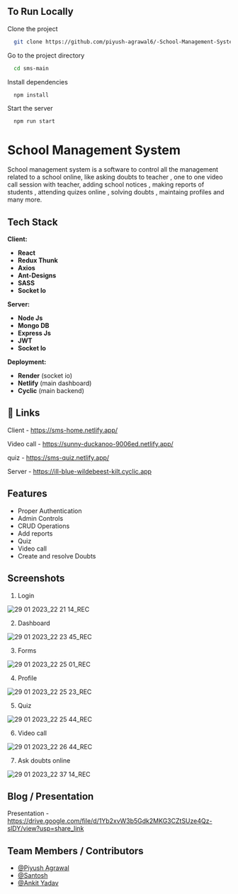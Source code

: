 
## To Run Locally

Clone the project

```bash
  git clone https://github.com/piyush-agrawal6/-School-Management-System.git
```

Go to the project directory

```bash
  cd sms-main
```

Install dependencies

```bash
  npm install
```

Start the server

```bash
  npm run start
```


# School Management System

School management system is  a software to control all the management related to a school online, like asking doubts to teacher , one to one video call session 
with teacher, adding school notices , making reports of students , attending quizes online , solving doubts , maintaing profiles and many more.

## Tech Stack

**Client:** 

- **React**
- **Redux Thunk**
- **Axios**
- **Ant-Designs**
- **SASS**
- **Socket Io**

**Server:**

- **Node Js**
- **Mongo DB**
- **Express Js**
- **JWT**
- **Socket Io**

**Deployment:**

- **Render** (socket io)
- **Netlify** (main dashboard)
- **Cyclic** (main backend)


## 🔗 Links

Client - https://sms-home.netlify.app/

Video call - https://sunny-duckanoo-9006ed.netlify.app/

quiz - https://sms-quiz.netlify.app/

Server - https://ill-blue-wildebeest-kilt.cyclic.app

## Features

- Proper Authentication
- Admin Controls
- CRUD Operations
- Add reports
- Quiz
- Video call
- Create and resolve Doubts


## Screenshots


1. Login 

![29 01 2023_22 21 14_REC](https://user-images.githubusercontent.com/100460788/215342251-f56c40e1-0eb9-4dad-a7f2-27509b32d883.png)

2. Dashboard

![29 01 2023_22 23 45_REC](https://user-images.githubusercontent.com/100460788/215342255-01abdbe5-5e2a-42a4-809a-ba3f25d64aa4.png)

3. Forms

![29 01 2023_22 25 01_REC](https://user-images.githubusercontent.com/100460788/215342257-b082472c-f74d-4e2a-a3b3-af5fb67363ee.png)

4. Profile

![29 01 2023_22 25 23_REC](https://user-images.githubusercontent.com/100460788/215342259-532d4808-e3ce-4a0a-8aac-6e7772b747f5.png)

5. Quiz

![29 01 2023_22 25 44_REC](https://user-images.githubusercontent.com/100460788/215342261-afd9d66a-302b-47c1-abde-9f11cace72fe.png)

6. Video call

![29 01 2023_22 26 44_REC](https://user-images.githubusercontent.com/100460788/215342262-85fcd7fc-17ae-44d7-a044-da6d3c0959e6.png)

7. Ask doubts online

![29 01 2023_22 37 14_REC](https://user-images.githubusercontent.com/100460788/215343294-0f401bf1-8ca8-422e-b862-c4daa84699e7.png)

## Blog / Presentation

Presentation - https://drive.google.com/file/d/1Yb2xvW3b5Gdk2MKG3CZtSUze4Qz-slDY/view?usp=share_link 

## Team Members / Contributors

- [@Piyush Agrawal](https://github.com/piyush-agrawal6)
- [@Santosh](https://github.com/Santoshdandin)
- [@Ankit Yadav](https://github.com/ankit-yadav09)
